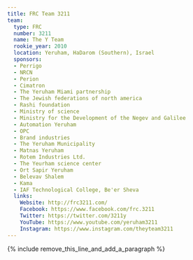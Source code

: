 ```yaml
---
title: FRC Team 3211
team:
  type: FRC
  number: 3211
  name: The Y Team
  rookie_year: 2010
  location: Yeruham, HaDarom (Southern), Israel
  sponsors:
  - Perrigo
  - NRCN
  - Perion
  - Cimatron
  - The Yeruham Miami partnership
  - The Jewish federations of north america
  - Rashi foundation
  - Ministry of science
  - Ministry for the Development of the Negev and Galilee
  - Automation Yeruham
  - OPC
  - Brand industries
  - The Yeruham Municipality
  - Matnas Yeruham
  - Rotem Industries Ltd.
  - The Yeurham science center
  - Ort Sapir Yeruham
  - Belevav Shalem
  - Kama
  - IAF Technological College, Be'er Sheva
  links:
    Website: http://frc3211.com/
    Facebook: https://www.facebook.com/frc.3211
    Twitter: https://twitter.com/3211y
    YouTube: https://www.youtube.com/yeruham3211
    Instagram: https://www.instagram.com/theyteam3211
---
```


{% include remove_this_line_and_add_a_paragraph %}